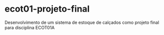 # ecot01-projeto-final
 Desenvolvimento de um sistema de estoque de calçados como projeto final para disciplina ECOT01A
